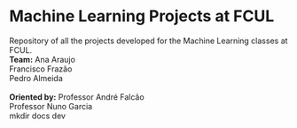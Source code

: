 # Machine Learning Projects at FCUL
Repository of all the projects developed for the Machine Learning classes at FCUL.
\
**Team:**
Ana Araujo\
Francisco Frazão\
Pedro Almeida\
\
**Oriented by:**
Professor André Falcão\
Professor Nuno Garcia\
mkdir docs dev

